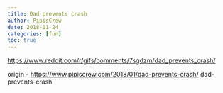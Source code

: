 ```yaml
---
title: Dad prevents crash
author: PipisCrew
date: 2018-01-24
categories: [fun]
toc: true
---
```


https://www.reddit.com/r/gifs/comments/7sgdzm/dad_prevents_crash/

origin - https://www.pipiscrew.com/2018/01/dad-prevents-crash/ dad-prevents-crash